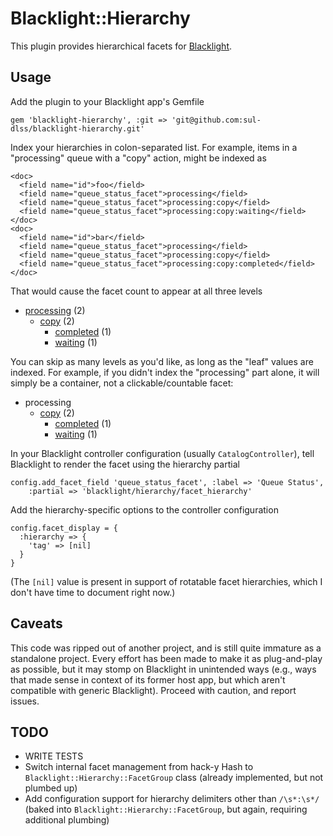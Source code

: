 # Blacklight::Hierarchy

This plugin provides hierarchical facets for [Blacklight](https://github.com/projectblacklight/blacklight).

## Usage

Add the plugin to your Blacklight app's Gemfile

    gem 'blacklight-hierarchy', :git => 'git@github.com:sul-dlss/blacklight-hierarchy.git'
        
Index your hierarchies in colon-separated list. For example, items in a "processing" queue with a "copy" action, might be indexed as

    <doc>
      <field name="id">foo</field>
      <field name="queue_status_facet">processing</field>
      <field name="queue_status_facet">processing:copy</field>
      <field name="queue_status_facet">processing:copy:waiting</field>
    </doc>
    <doc>
      <field name="id">bar</field>
      <field name="queue_status_facet">processing</field>
      <field name="queue_status_facet">processing:copy</field>
      <field name="queue_status_facet">processing:copy:completed</field>
    </doc>
        
That would cause the facet count to appear at all three levels

- [processing](#) (2)
  - [copy](#) (2)
    - [completed](#) (1)
    - [waiting](#) (1)

You can skip as many levels as you'd like, as long as the "leaf" values are indexed. For example, if you didn't index the "processing" part alone, it will simply be a container, not a clickable/countable facet:

- processing
  - [copy](#) (2)
    - [completed](#) (1)
    - [waiting](#) (1)

In your Blacklight controller configuration (usually `CatalogController`), tell Blacklight to render the facet using the hierarchy partial

    config.add_facet_field 'queue_status_facet', :label => 'Queue Status', 
        :partial => 'blacklight/hierarchy/facet_hierarchy'
    
Add the hierarchy-specific options to the controller configuration 

    config.facet_display = {
      :hierarchy => {
        'tag' => [nil]
      }
    }

(The `[nil]` value is present in support of rotatable facet hierarchies, which I don't have time to document right now.)

## Caveats

This code was ripped out of another project, and is still quite immature as a standalone project. Every effort has been made to make it as plug-and-play as possible, but it may stomp on Blacklight in unintended ways (e.g., ways that made sense in context of its former host app, but which aren't compatible with generic Blacklight). Proceed with caution, and report issues.

## TODO

- WRITE TESTS
- Switch internal facet management from hack-y Hash to `Blacklight::Hierarchy::FacetGroup` class (already implemented, but not plumbed up)
- Add configuration support for hierarchy delimiters other than `/\s*:\s*/` (baked into `Blacklight::Hierarchy::FacetGroup`, but again, requiring additional plumbing)